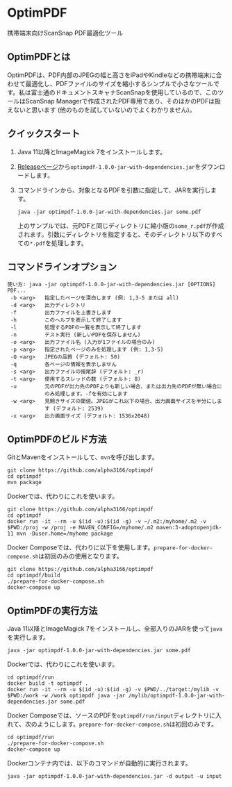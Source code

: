 # OptimPDF

携帯端末向けScanSnap PDF最適化ツール

## OptimPDFとは

OptimPDFは、PDF内部のJPEGの幅と高さをiPadやKindleなどの携帯端末に合わせて最適化し、PDFファイルのサイズを縮小するシンプルで小さなツールです。私は富士通のドキュメントスキャナScanSnapを使用しているので、このツールはScanSnap Managerで作成されたPDF専用であり、そのほかのPDFは扱えないと思います (他のものを試していないのでよくわかりません)。

## クイックスタート

1. Java 11以降とImageMagick 7をインストールします。

2. [Releaseページ](https://github.com/alpha3166/optimpdf/releases)から`optimpdf-1.0.0-jar-with-dependencies.jar`をダウンロードします。

3. コマンドラインから、対象となるPDFを引数に指定して、JARを実行します。

       java -jar optimpdf-1.0.0-jar-with-dependencies.jar some.pdf

   上のサンプルでは、元PDFと同じディレクトリに縮小版の`some_r.pdf`が作成されます。引数にディレクトリを指定すると、そのディレクトリ以下のすべての`*.pdf`を処理します。

## コマンドラインオプション

    使い方: java -jar optimpdf-1.0.0-jar-with-dependencies.jar [OPTIONS] PDF...
     -b <arg>   指定したページを漂白します (例: 1,3-5 または all)
     -d <arg>   出力ディレクトリ
     -f         出力ファイルを上書きします
     -h         このヘルプを表示して終了します
     -l         処理するPDFの一覧を表示して終了します
     -n         テスト実行 (新しいPDFを保存しません)
     -o <arg>   出力ファイル名 (入力が1ファイルの場合のみ)
     -p <arg>   指定されたページのみを処理します (例: 1,3-5)
     -Q <arg>   JPEGの品質 (デフォルト: 50)
     -q         各ページの情報を表示しません
     -s <arg>   出力ファイルの接尾辞 (デフォルト: _r)
     -t <arg>   使用するスレッドの数 (デフォルト: 8)
     -u         元のPDFが出力先のPDFよりも新しい場合、または出力先のPDFが無い場合に
                のみ処理します。-fを有効にします
     -w <arg>   見開きサイズの閾値。JPEGがこれ以下の場合、出力画面サイズを半分にしま
                す (デフォルト: 2539)
     -x <arg>   出力画面サイズ (デフォルト: 1536x2048)

## OptimPDFのビルド方法

GitとMavenをインストールして、`mvn`を呼び出します。

    git clone https://github.com/alpha3166/optimpdf
    cd optimpdf
    mvn package

Dockerでは、代わりにこれを使います。

    git clone https://github.com/alpha3166/optimpdf
    cd optimpdf
    docker run -it --rm -u $(id -u):$(id -g) -v ~/.m2:/myhome/.m2 -v $PWD:/proj -w /proj -e MAVEN_CONFIG=/myhome/.m2 maven:3-adoptopenjdk-11 mvn -Duser.home=/myhome package

Docker Composeでは、代わりに以下を使用します。`prepare-for-docker-compose.sh`は初回のみの使用となります。

    git clone https://github.com/alpha3166/optimpdf
    cd optimpdf/build
    ./prepare-for-docker-compose.sh
    docker-compose up

## OptimPDFの実行方法

Java 11以降とImageMagick 7をインストールし、全部入りのJARを使って`java`を実行します。

    java -jar optimpdf-1.0.0-jar-with-dependencies.jar some.pdf

Dockerでは、代わりにこれを使います。

    cd optimpdf/run
    docker build -t optimpdf .
    docker run -it --rm -u $(id -u):$(id -g) -v $PWD/../target:/mylib -v $PWD:/work -w /work optimpdf java -jar /mylib/optimpdf-1.0.0-jar-with-dependencies.jar some.pdf

Docker Composeでは、ソースのPDFを`optimpdf/run/input`ディレクトリに入れて、次のようにします。`prepare-for-docker-compose.sh`は初回のみです。

    cd optimpdf/run
    ./prepare-for-docker-compose.sh
    docker-compose up

Dockerコンテナ内では、以下のコマンドが自動的に実行されます。

    java -jar optimpdf-1.0.0-jar-with-dependencies.jar -d output -u input

